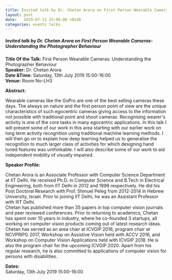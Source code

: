 ```yaml
---
title: Invited talk by Dr. Chetan Arora on First Person Wearable Cameras- Understanding the Photographer Behaviour
layout:	post
date:	2019-07-13 15:00:00 +0530
categories: events talks
---
```


##### **Invited talk by Dr. Chetan Arora on First Person Wearable Cameras- Understanding the Photographer Behaviour**
**Title Of the Talk:** First Person Wearable Cameras: Understanding the Photographer Behaviour  
**Speaker:** Dr. Chetan Arora  
**Date &Time:** Saturday, 13th July 2019 15:00-16:00  
**Venue:** Room No-LH3  

**Abstract:**

Wearable cameras like the GoPro are one of the best selling cameras these days. The always on nature and the first person point of view are the unique characteristics of such egocentric cameras giving access to the information not possible with traditional point and shoot cameras. Recognising wearer's activity is one of the core tasks in many egocentric applications. In this talk I will present some of our work in this area starting with our earlier work on long term activity recognition using traditional machine learning methods. I will then go on to explain how deep learning helped us to generalise the recognition to much larger class of activities for which designing hand tuned features was unthinkable. I will also describe some of our work to aid independent mobility of visually impaired. 

**Speaker Profile:**  

Chetan Arora is an Associate Professor with Computer Science Department at IIT Delhi. He received Ph.D. in Computer Science and B.Tech in Electrical Engineering, both from IIT Delhi in 2012 and 1999 respectively. He did his Post Doctoral Research with Prof. Shmuel Peleg from 2012-2014 in Hebrew University, Israel.  Prior to joining IIT Delhi, he was an Assistant Professor with IIIT Delhi.  
Chetan has published more than 35 papers in top computer vision journals and peer reviewed conferences. Prior to returning to academics, Chetan has spent over 10 years in industry, where he co-founded 3 startups, all working on computer vision products coming out of latest research ideas.  
Chetan has served as an area chair at ICVGIP 2016, program chair at NCVPRIPG 2017, Workshop on Assistive Vision held with ACCV 2016, and Workshop on Computer Vision Applications held with ICVGIP 2018. He is also the program chair for the upcoming ICVGIP 2020. Apart from his regular research, he is also committed to applications of  computer vision for persons with disabilities.

**Dates:**  
Saturday, 13th July 2019 15:00-16:00  